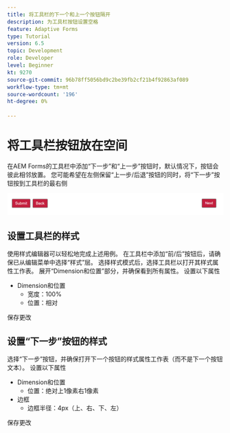 ```yaml
---
title: 将工具栏的下一个和上一个按钮隔开
description: 为工具栏按钮设置空格
feature: Adaptive Forms
type: Tutorial
version: 6.5
topic: Development
role: Developer
level: Beginner
kt: 9270
source-git-commit: 96b78ff5056bd9c2be39fb2cf21b4f92863af089
workflow-type: tm+mt
source-wordcount: '196'
ht-degree: 0%

---
```


# 将工具栏按钮放在空间

在AEM Forms的工具栏中添加“下一步”和“上一步”按钮时，默认情况下，按钮会彼此相邻放置。 您可能希望在左侧保留“上一步/后退”按钮的同时，将“下一步”按钮按到工具栏的最右侧

![工具栏间距](assets/toolbar-spacing.png)


## 设置工具栏的样式

使用样式编辑器可以轻松地完成上述用例。 在工具栏中添加“前/后”按钮后，请确保已从编辑菜单中选择“样式”层。 选择样式模式后，选择工具栏以打开其样式属性工作表。 展开“Dimension和位置”部分，并确保看到所有属性。 设置以下属性
* Dimension和位置
   * 宽度：100%
   * 位置：相对

保存更改

## 设置“下一步”按钮的样式

选择“下一步”按钮，并确保打开下一个按钮的样式属性工作表（而不是下一个按钮文本）。 设置以下属性
* Dimension和位置
   * 位置：绝对上1像素右1像素
* 边框
   * 边框半径：4px（上、右、下、左）

保存更改
